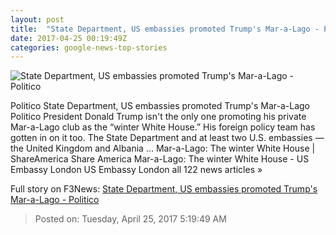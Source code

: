 ```yaml
---
layout: post
title:  "State Department, US embassies promoted Trump's Mar-a-Lago - Politico"
date: 2017-04-25 00:19:49Z
categories: google-news-top-stories
---
```


![State Department, US embassies promoted Trump's Mar-a-Lago - Politico](http://static.politico.com/77/aa/77a7423040e8a02a42657970595c/170424-mar-a-lago-ap-1160.jpg)

Politico State Department, US embassies promoted Trump's Mar-a-Lago Politico President Donald Trump isn't the only one promoting his private Mar-a-Lago club as the “winter White House.” His foreign policy team has gotten in on it too. The State Department and at least two U.S. embassies — the United Kingdom and Albania ... Mar-a-Lago: The winter White House | ShareAmerica Share America Mar-a-Lago: The winter White House - US Embassy London US Embassy London all 122 news articles »


Full story on F3News: [State Department, US embassies promoted Trump's Mar-a-Lago - Politico](http://www.f3nws.com/n/MrrBpG)

> Posted on: Tuesday, April 25, 2017 5:19:49 AM
